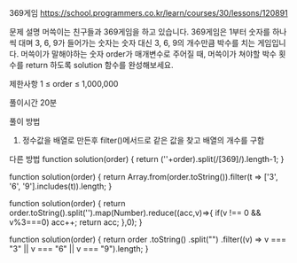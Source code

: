 369게임
https://school.programmers.co.kr/learn/courses/30/lessons/120891

문제 설명
머쓱이는 친구들과 369게임을 하고 있습니다. 369게임은 1부터 숫자를 하나씩 대며 3, 6, 9가 들어가는 숫자는 숫자 대신 3, 6, 9의 개수만큼 박수를 치는 게임입니다. 머쓱이가 말해야하는 숫자 order가 매개변수로 주어질 때, 머쓱이가 쳐야할 박수 횟수를 return 하도록 solution 함수를 완성해보세요.

제한사항
1 ≤ order ≤ 1,000,000

풀이시간
20분

풀이 방법

1. 정수값을 배열로 만든후 filter()메서드로 같은 값을 찾고 배열의 개수를 구함

다른 방법
function solution(order) {
return (''+order).split(/[369]/).length-1;
}

function solution(order) {
return Array.from(order.toString()).filter(t => ['3', '6', '9'].includes(t)).length;
}

function solution(order) {
return order.toString().split('').map(Number).reduce((acc,v)=>{
if(v !== 0 && v%3===0) acc++;
return acc;
},0);
}

function solution(order) {
return order
.toString()
.split("")
.filter((v) => v === "3" || v === "6" || v === "9").length;
}
